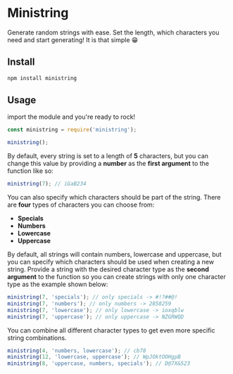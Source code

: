 # Ministring

Generate random strings with ease. Set the length, which characters you need and start generating! It is that simple 😁


## Install

```bash
npm install ministring
```


## Usage

import the module and you're ready to rock!

```javascript
const ministring = require('ministring');

ministring();
```

By default, every string is set to a length of **5** characters, but you can change this value by providing a **number** as the **first argument** to the function like so:

```javascript
ministring(7); // iGaB234
```

You can also specify which characters should be part of the string. There are **four** types of characters you can choose from:

- **Specials**
- **Numbers**
- **Lowercase**
- **Uppercase**


By default, all strings will contain numbers, lowercase and uppercase, but you can specify which characters should be used when creating a new string. Provide a string with the desired character type as the **second argument** to the function so you can create strings with only one character type as the example shown below:

```javascript
ministring(7, 'specials'); // only specials -> #!?##@!
ministring(7, 'numbers'); // only numbers -> 2858259
ministring(7, 'lowercase'); // only lowercase -> ioxqblw
ministring(7, 'uppercase'); // only uppercase -> NZGRWQD
```

You can combine all different character types to get even more specific string combinations.

```javascript
ministring(4, 'numbers, lowercase'); // cb78
ministring(12, 'lowercase, uppercase'); // WpJOktOOHgpB
ministring(8, 'uppercase, numbers, specials'); // D@7X&523
```
